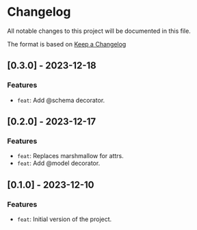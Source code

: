 # Changelog
All notable changes to this project will be documented in this file.

The format is based on [Keep a Changelog](https://keepachangelog.com/en/1.0.0/)

## [0.3.0] - 2023-12-18
### Features
- `feat`: Add @schema decorator.

## [0.2.0] - 2023-12-17
### Features
- `feat`: Replaces marshmallow for attrs.
- `feat`: Add @model decorator.


## [0.1.0] - 2023-12-10
### Features
- `feat`: Initial version of the project.